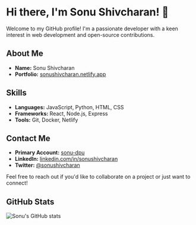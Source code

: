 # Hi there, I'm Sonu Shivcharan! 👋

Welcome to my GitHub profile! I'm a passionate developer with a keen interest in web development and open-source contributions.

## About Me

- **Name:** Sonu Shivcharan
- **Portfolio:** [sonushivcharan.netlify.app](https://sonushivcharan.netlify.app/)

## Skills

- **Languages:** JavaScript, Python, HTML, CSS
- **Frameworks:** React, Node.js, Express
- **Tools:** Git, Docker, Netlify

## Contact Me
- **Primary Account:** [sonu-dpu](https://github.com/sonu-dpu)
- **LinkedIn:** [linkedin.com/in/sonushivcharan](https://www.linkedin.com/in/sonushivcharan/)
- **Twitter:** [@sonushivcharan](https://twitter.com/sonushivcharan)

Feel free to reach out if you'd like to collaborate on a project or just want to connect!

## GitHub Stats

![Sonu's GitHub stats](https://github-readme-stats.vercel.app/api?username=sonu-dpu&show_icons=true&theme=radical)



